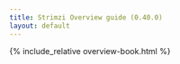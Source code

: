 ```yaml
---
title: Strimzi Overview guide (0.40.0)
layout: default
---
```


{% include_relative overview-book.html %}
